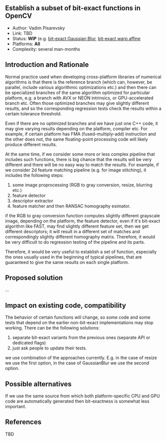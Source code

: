 ## Establish a subset of bit-exact functions in OpenCV

* Author: Vadim Pisarevsky
* Link: TBD
* Status: **WIP** (e.g. [bit-exact Gaussian Blur](https://github.com/opencv/opencv/pull/10898), [bit-exact warp affine](https://github.com/opencv/opencv/pull/10921) 
* Platforms: **All**
* Complexity: several man-months

## Introduction and Rationale

Normal practice used when developing cross-platform libraries of numerical algorithms is that there is the reference branch (which can, however, be parallel, include various algorithmic optimizations etc.) and then there can be specialized branches of the same algorithm optimized for particular platform, e.g. a branch with AVX or NEON intrinsics, or GPU-accelerated branch etc. Often those optimized branches may give slightly different results, and so the corresponding regression tests check the results within a certain tolerance threshold.

Even if there are no optimized branches and we have just one C++ code, it may give varying results depending on the platform, compiler etc. For example, if certain platform has FMA (fused-multiply-add) instruction and the other does not, the same floating-point processing code will likely produce different results.

At the same time, if we consider some more or less complex pipeline that includes such functions, there is big chance that the results will be very different and there will be no easy way to match the results. For example, if we consider 2d feature matching pipeline (e.g. for image stitching), it includes the following steps:

1. some image proprocessing (RGB to gray conversion, resize, blurring etc.)
1. feature detector
1. descriptor extractor
1. feature matcher and then RANSAC homography esimator.

if the RGB to gray conversion function computes slightly different grayscale image, depending on the platform, the feature detector, even if it's bit-exact algorithm like FAST, may find slightly different feature set, then we get different descriptors; it will result in a different set of matches and correspondingly slightly different homography matrix. Therefore, it would be very difficult to do regression testing of the pipeline and its parts.

Therefore, it would be very useful to establish a set of function, especially the ones usually used in the beginning of typical pipelines, that are guaranteed to give the same results on each single platform.

## Proposed solution

...

## Impact on existing code, compatibility

The behavior of certain functions will change, so some code and some tests that depend on the earlier non-bit-exact implementations may stop working. There can be the following solutions:

1. separate bit-exact variants from the previous ones (separate API or dedicated flags)
1. just ask people to update their tests.

we use combination of the approaches currently. E.g. in the case of resize we use the first option, in the case of GaussianBlur we use the second option. 

## Possible alternatives

If we use the same source from which both platform-specific CPU and GPU code are automatically generated then bit-exactness is somewhat less important. 

## References

TBD
